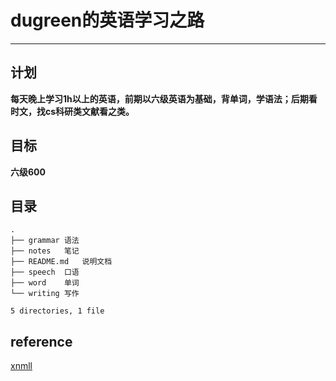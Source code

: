 # dugreen的英语学习之路

--------------------

## 计划

**每天晚上学习1h以上的英语，前期以六级英语为基础，背单词，学语法；后期看时文，找cs科研类文献看之类。**

## 目标

**六级600**

## 目录

```
.
├── grammar	语法
├── notes	笔记
├── README.md	说明文档
├── speech	口语
├── word	单词
└── writing	写作

5 directories, 1 file
```

## reference

[xnmll](https://github.com/xnmll/LearnEnglishEveryday/)
